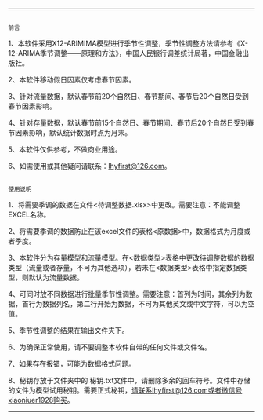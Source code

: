 ******************************************************************************************************************
                                                                                                           前言


1、本软件采用X12-ARIMIMA模型进行季节性调整，季节性调整方法请参考《X-12-ARIMA季节调整——原理和方法》，中国人民银行调差统计局著，中国金融出版社。

2、本软件移动假日因素仅考虑春节因素。

3、针对流量数据，默认春节前20个自然日、春节期间、春节后20个自然日受到春节因素影响。

4、针对存量数据，默认春节前15个自然日、春节期间、春节后20个自然日受到春节因素影响，默认统计数据时点为月末。

5、本软件仅供参考，不做商业用途。

6、如需使用或其他疑问请联系：lhyfirst@126.com。
                                  


                                                                                                        使用说明


1、将需要季调的数据在文件<待调整数据.xlsx>中更改。需要注意：不能调整EXCEL名称。

2、将需要季调的数据防止在该excel文件的表格<原数据>中，数据格式为月度或者季度。

3、本软件分为存量模型和流量模型。在<数据类型>表格中更改待调整数据的数据类型（流量或者存量，不可为其他选项），若未在<数据类型>表格中指定数据类型，则默认为流量数据。

4、可同时放不同数据进行批量季节性调整。需要注意：首列为时间，其余列为数据，首行为数据列名，第二行开始为数据，不可为其他英文或中文字符，可以为空值。

5、季节性调整的结果在输出文件夹下。

6、为确保正常使用，请不要调整本软件自带的任何文件或文件名。

7、如果存在报错，可能为数据格式问题。

8、秘钥存放于文件夹中的 秘钥.txt文件中，请删除多余的回车符号。文件中存储的文件为模型试用秘钥。需要正式秘钥，请联系lhyfirst@126.com或者微信号xiaoniuer1928购买。



************************************************************************************************************************
